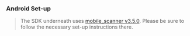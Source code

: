 ### Android Set-up
> The SDK underneath uses [mobile_scanner v3.5.0](https://pub.dev/packages/mobile_scanner). Please be sure to follow the necessary set-up instructions there.